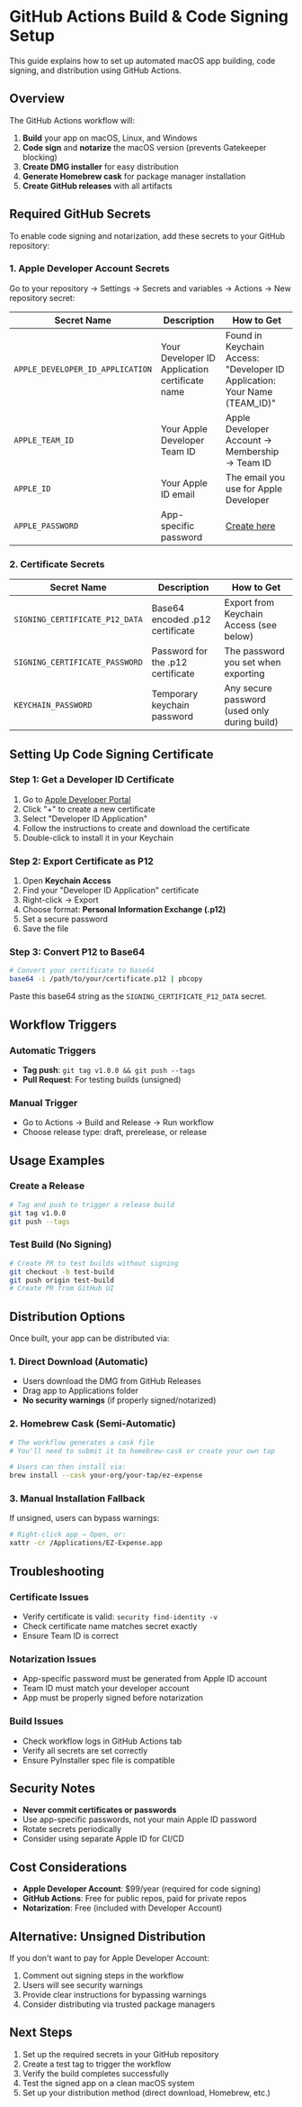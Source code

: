 # GitHub Actions Build & Code Signing Setup

This guide explains how to set up automated macOS app building, code signing, and distribution using GitHub Actions.

## Overview

The GitHub Actions workflow will:

1. **Build** your app on macOS, Linux, and Windows
2. **Code sign** and **notarize** the macOS version (prevents Gatekeeper blocking)
3. **Create DMG installer** for easy distribution
4. **Generate Homebrew cask** for package manager installation
5. **Create GitHub releases** with all artifacts

## Required GitHub Secrets

To enable code signing and notarization, add these secrets to your GitHub repository:

### 1. Apple Developer Account Secrets

Go to your repository → Settings → Secrets and variables → Actions → New repository secret:

| Secret Name                      | Description                                    | How to Get                                                                |
| -------------------------------- | ---------------------------------------------- | ------------------------------------------------------------------------- |
| `APPLE_DEVELOPER_ID_APPLICATION` | Your Developer ID Application certificate name | Found in Keychain Access: "Developer ID Application: Your Name (TEAM_ID)" |
| `APPLE_TEAM_ID`                  | Your Apple Developer Team ID                   | Apple Developer Account → Membership → Team ID                            |
| `APPLE_ID`                       | Your Apple ID email                            | The email you use for Apple Developer                                     |
| `APPLE_PASSWORD`                 | App-specific password                          | [Create here](https://support.apple.com/en-us/102654)                     |

### 2. Certificate Secrets

| Secret Name                    | Description                       | How to Get                                   |
| ------------------------------ | --------------------------------- | -------------------------------------------- |
| `SIGNING_CERTIFICATE_P12_DATA` | Base64 encoded .p12 certificate   | Export from Keychain Access (see below)      |
| `SIGNING_CERTIFICATE_PASSWORD` | Password for the .p12 certificate | The password you set when exporting          |
| `KEYCHAIN_PASSWORD`            | Temporary keychain password       | Any secure password (used only during build) |

## Setting Up Code Signing Certificate

### Step 1: Get a Developer ID Certificate

1. Go to [Apple Developer Portal](https://developer.apple.com/account/resources/certificates/list)
2. Click "+" to create a new certificate
3. Select "Developer ID Application"
4. Follow the instructions to create and download the certificate
5. Double-click to install it in your Keychain

### Step 2: Export Certificate as P12

1. Open **Keychain Access**
2. Find your "Developer ID Application" certificate
3. Right-click → Export
4. Choose format: **Personal Information Exchange (.p12)**
5. Set a secure password
6. Save the file

### Step 3: Convert P12 to Base64

```bash
# Convert your certificate to base64
base64 -i /path/to/your/certificate.p12 | pbcopy
```

Paste this base64 string as the `SIGNING_CERTIFICATE_P12_DATA` secret.

## Workflow Triggers

### Automatic Triggers

- **Tag push**: `git tag v1.0.0 && git push --tags`
- **Pull Request**: For testing builds (unsigned)

### Manual Trigger

- Go to Actions → Build and Release → Run workflow
- Choose release type: draft, prerelease, or release

## Usage Examples

### Create a Release

```bash
# Tag and push to trigger a release build
git tag v1.0.0
git push --tags
```

### Test Build (No Signing)

```bash
# Create PR to test builds without signing
git checkout -b test-build
git push origin test-build
# Create PR from GitHub UI
```

## Distribution Options

Once built, your app can be distributed via:

### 1. Direct Download (Automatic)

- Users download the DMG from GitHub Releases
- Drag app to Applications folder
- **No security warnings** (if properly signed/notarized)

### 2. Homebrew Cask (Semi-Automatic)

```bash
# The workflow generates a cask file
# You'll need to submit it to homebrew-cask or create your own tap

# Users can then install via:
brew install --cask your-org/your-tap/ez-expense
```

### 3. Manual Installation Fallback

If unsigned, users can bypass warnings:

```bash
# Right-click app → Open, or:
xattr -cr /Applications/EZ-Expense.app
```

## Troubleshooting

### Certificate Issues

- Verify certificate is valid: `security find-identity -v`
- Check certificate name matches secret exactly
- Ensure Team ID is correct

### Notarization Issues

- App-specific password must be generated from Apple ID account
- Team ID must match your developer account
- App must be properly signed before notarization

### Build Issues

- Check workflow logs in GitHub Actions tab
- Verify all secrets are set correctly
- Ensure PyInstaller spec file is compatible

## Security Notes

- **Never commit certificates or passwords**
- Use app-specific passwords, not your main Apple ID password
- Rotate secrets periodically
- Consider using separate Apple ID for CI/CD

## Cost Considerations

- **Apple Developer Account**: $99/year (required for code signing)
- **GitHub Actions**: Free for public repos, paid for private repos
- **Notarization**: Free (included with Developer Account)

## Alternative: Unsigned Distribution

If you don't want to pay for Apple Developer Account:

1. Comment out signing steps in the workflow
2. Users will see security warnings
3. Provide clear instructions for bypassing warnings
4. Consider distributing via trusted package managers

## Next Steps

1. Set up the required secrets in your GitHub repository
2. Create a test tag to trigger the workflow
3. Verify the build completes successfully
4. Test the signed app on a clean macOS system
5. Set up your distribution method (direct download, Homebrew, etc.)
